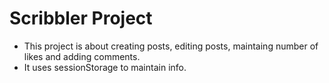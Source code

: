 # Scribbler Project

 - This project is about creating posts, editing posts, maintaing number of likes and adding comments.
 - It uses sessionStorage to maintain info.
